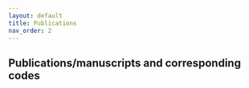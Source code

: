 ```yaml
---
layout: default
title: Publications
nav_order: 2
---
```

<h2>Publications/manuscripts and corresponding codes</h2>
